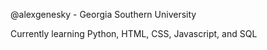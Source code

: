 @alexgenesky - Georgia Southern University

<ln>Currently learning Python, HTML, CSS, Javascript, and SQL

<!---
alexgenesky/alexgenesky is a ✨ special ✨ repository because its `README.md` (this file) appears on your GitHub profile.
You can click the Preview link to take a look at your changes.
--->
